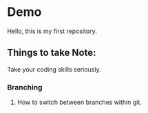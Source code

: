 # Demo
Hello, this is my first repository.

## Things to take Note:
Take your coding skills seriously.

### Branching
1. How to switch between branches within git.

